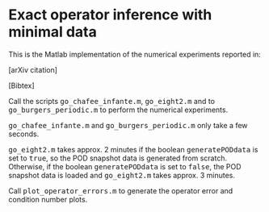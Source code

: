 # Exact operator inference with minimal data

This is the Matlab implementation of the numerical experiments reported in: 

[arXiv citation]

[Bibtex]

Call the scripts <tt>go_chafee_infante.m</tt>, <tt>go_eight2.m</tt> and to <tt>go_burgers_periodic.m</tt> to perform the numerical experiments.

<tt>go_chafee_infante.m</tt> and <tt>go_burgers_periodic.m</tt> only take a few seconds.

<tt>go_eight2.m</tt> takes approx. 2 minutes if the boolean <tt>generatePODdata</tt> is set to  <tt>true</tt>, so the POD snapshot data is generated from scratch.
Otherwise, if the boolean <tt>generatePODdata</tt> is set to  <tt>false</tt>, the POD snapshot data is loaded and <tt>go_eight2.m</tt> takes approx. 3 minutes.

Call <tt>plot_operator_errors.m</tt> to generate the operator error and condition number plots.



